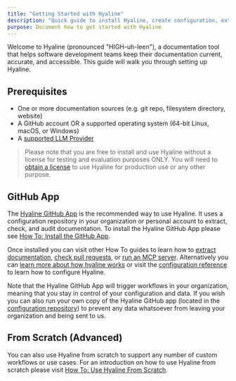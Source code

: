 ```yaml
---
title: "Getting Started with Hyaline"
description: "Quick guide to install Hyaline, create configuration, extract documentation, and set up an MCP integration."
purpose: Document how to get started with Hyaline
---
```

Welcome to Hyaline (pronounced "HIGH-uh-leen"), a documentation tool that helps software development teams keep their documentation current, accurate, and accessible. This guide will walk you through setting up Hyaline.

## Prerequisites
- One or more documentation sources (e.g. git repo, filesystem directory, website)
- A GitHub account OR a supported operating system (64-bit Linux, macOS, or Windows)
- A [supported LLM Provider](./reference/config.md)

> Please note that you are free to install and use Hyaline without a license for testing and evaluation purposes ONLY. You will need to [obtain a license](/#pricing) to use Hyaline for production use or any other purpose.

## GitHub App
The [Hyaline GitHub App](https://github.com/apps/hyaline-dev) is the recommended way to use Hyaline. It uses a configuration repository in your organization or personal account to extract, check, and audit documentation. To install the Hyaline GitHub App please see [How To: Install the GitHub App](./how-to/install-github-app.md).

Once installed you can visit other How To guides to learn how to [extract documentation](./how-to/extract-documentation.md), [check pull requests](./how-to/check-pull-request.md), or [run an MCP server](./how-to/run-mcp-server.md). Alternatively you can [learn more about how hyaline works](./explanation/hyaline.md) or visit the [configuration reference](./reference/config.md) to learn how to configure Hyaline.

Note that the Hyaline GitHub App will trigger workflows in your organization, meaning that you stay in control of your configuration and data. If you wish you can also run your own copy of the Hyaline GitHub app (located in the [configuration repository](https://github.com/appgardenstudios/hyaline-github-app-config)) to prevent any data whatsoever from leaving your organization and being sent to us.

## From Scratch (Advanced)
You can also use Hyaline from scratch to support any number of custom workflows or use cases. For an introduction on how to use Hyaline from scratch please visit [How To: Use Hyaline From Scratch](./how-to/use-hyaline-from-scratch.md).
